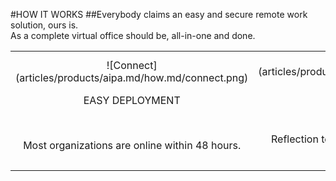 #HOW IT WORKS
##Everybody claims an easy and secure remote work solution, ours is.<br/>As a complete virtual office should be, all-in-one and done.
<br/>

|   |   |   |
|:------:|:----------:|:----------:|
| ![Connect] (articles/products/aipa.md/how.md/connect.png)<p class="how-title">EASY DEPLOYMENT</p><br/><p class="how-description">Most organizations are online within 48 hours.</p> | ![Configure] (articles/products/aipa.md/how.md/configure.png)<p class="how-title">SECURITY</p><br/><p class="how-description">Reflection technology coupled with zero trust cybersecurity.</p> | ![Done] (articles/products/aipa.md/how.md/done.png)<p class="how-title">REASONABLE PRICE</p><br/><p class="how-description">Sit back and take advantage of an easy to use solution to analyze your data.</p > |

